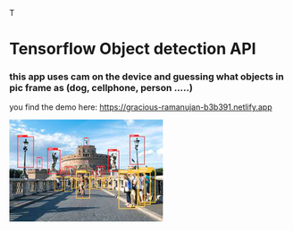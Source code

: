 T

# Tensorflow Object detection API

### this app uses cam on the device and guessing what objects in pic frame as (dog, cellphone, person .....)
you find the demo here: https://gracious-ramanujan-b3b391.netlify.app

![alt text](https://github.com/NasirHaidari/object-detection/blob/master/public/tensorflow.jpeg?raw=true)

